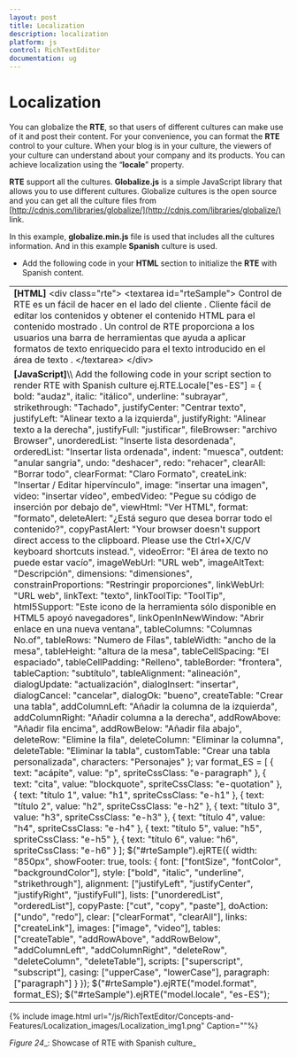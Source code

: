 ```yaml
---
layout: post
title: Localization
description: localization
platform: js
control: RichTextEditor
documentation: ug
---
```


# Localization

You can globalize the **RTE**, so that users of different cultures can make use of it and post their content. For your convenience, you can format the **RTE** control to your culture. When your blog is in your culture, the viewers of your culture can understand about your company and its products. You can achieve localization using the “**locale**” property. 

**RTE** support all the cultures. **Globalize.js** is a simple JavaScript library that allows you to use different cultures. Globalize cultures is the open source and you can get all the culture files from [http://cdnjs.com/libraries/globalize/](http://cdnjs.com/libraries/globalize/) link. 

In this example, **globalize.min.js** file is used that includes all the cultures information. And in this example **Spanish** culture is used. 

* Add the following code in your **HTML** section to initialize the **RTE** with Spanish content.

<table>
<tr>
<td>
<b>[HTML]</b>    &lt;div class="rte"&gt;        &lt;textarea id="rteSample"&gt;            Control de RTE es un fácil de hacer en el lado del cliente .            Cliente fácil de editar los contenidos y obtener el contenido HTML para el contenido mostrado .            Un control de RTE proporciona a los usuarios una barra de herramientas que ayuda a aplicar formatos            de texto enriquecido para el texto introducido en el área de texto .        &lt;/textarea&gt;    &lt;/div&gt;</td></tr>
<tr>
<td>
<b>[JavaScript]</b>\\ Add the following code in your script section to render RTE with Spanish culture    ej.RTE.Locale["es-ES"] = {        bold: "audaz",        italic: "itálico",        underline: "subrayar",        strikethrough: "Tachado",        justifyCenter: "Centrar texto",        justifyLeft: "Alinear texto a la izquierda",        justifyRight: "Alinear texto a la derecha",        justifyFull: "justificar",        fileBrowser: "archivo Browser",        unorderedList: "Inserte lista desordenada",        orderedList: "Insertar lista ordenada",        indent: "muesca",        outdent: "anular sangria",        undo: "deshacer",        redo: "rehacer",        clearAll: "Borrar todo",        clearFormat: "Claro Formato",        createLink: "Insertar / Editar hipervínculo",        image: "insertar una imagen",        video: "insertar vídeo",        embedVideo: "Pegue su código de inserción por debajo de",        viewHtml: "Ver HTML",        format: "formato",        deleteAlert: "¿Está seguro que desea borrar todo el contenido?",        copyPastAlert: "Your browser doesn't support direct access to the clipboard. Please use the Ctrl+X/C/V keyboard shortcuts instead.",        videoError: "El área de texto no puede estar vacío",        imageWebUrl: "URL web",        imageAltText: "Descripción",        dimensions: "dimensiones",        constrainProportions: "Restringir proporciones",        linkWebUrl: "URL web",        linkText: "texto",        linkToolTip: "ToolTip",        html5Support: "Este icono de la herramienta sólo disponible en HTML5 apoyó navegadores",        linkOpenInNewWindow: "Abrir enlace en una nueva ventana",        tableColumns: "Columnas No.of",        tableRows: "Numero de Filas",        tableWidth: "ancho de la mesa",        tableHeight: "altura de la mesa",        tableCellSpacing: "El espaciado",        tableCellPadding: "Relleno",        tableBorder: "frontera",        tableCaption: "subtítulo",        tableAlignment: "alineación",        dialogUpdate: "actualización",        dialogInsert: "insertar",        dialogCancel: "cancelar",        dialogOk: "bueno",        createTable: "Crear una tabla",        addColumnLeft: "Añadir la columna de la izquierda",        addColumnRight: "Añadir columna a la derecha",        addRowAbove: "Añadir fila encima",        addRowBelow: "Añadir fila abajo",        deleteRow: "Elimine la fila",        deleteColumn: "Eliminar la columna",        deleteTable: "Eliminar la tabla",        customTable: "Crear una tabla personalizada",        characters: "Personajes"    };    var format_ES = [    { text: "acápite", value: "p", spriteCssClass: "e-paragraph" },    { text: "cita", value: "blockquote", spriteCssClass: "e-quotation" },    { text: "título 1", value: "h1", spriteCssClass: "e-h1" },    { text: "título 2", value: "h2", spriteCssClass: "e-h2" },    { text: "título 3", value: "h3", spriteCssClass: "e-h3" },    { text: "título 4", value: "h4", spriteCssClass: "e-h4" },    { text: "título 5", value: "h5", spriteCssClass: "e-h5" },    { text: "título 6", value: "h6", spriteCssClass: "e-h6" }    ];    $("#rteSample").ejRTE({        width: "850px",        showFooter: true,        tools: {            font: ["fontSize", "fontColor", "backgroundColor"],            style: ["bold", "italic", "underline", "strikethrough"],            alignment: ["justifyLeft", "justifyCenter", "justifyRight", "justifyFull"],            lists: ["unorderedList", "orderedList"],            copyPaste: ["cut", "copy", "paste"],            doAction: ["undo", "redo"],            clear: ["clearFormat", "clearAll"],            links: ["createLink"],            images: ["image", "video"],            tables: ["createTable", "addRowAbove", "addRowBelow", "addColumnLeft", "addColumnRight", "deleteRow", "deleteColumn", "deleteTable"],            scripts: ["superscript", "subscript"],            casing: ["upperCase", "lowerCase"],            paragraph: ["paragraph"]        }    });    $("#rteSample").ejRTE("model.format", format_ES);    $("#rteSample").ejRTE("model.locale", "es-ES");</td></tr>
</table>




{% include image.html url="/js/RichTextEditor/Concepts-and-Features/Localization_images/Localization_img1.png" Caption=""%}

_Figure_ _24__: Showcase of RTE with Spanish culture_

